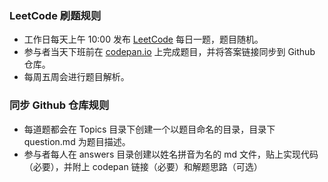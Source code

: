 ### LeetCode 刷题规则

- 工作日每天上午 10:00 发布 [LeetCode](https://leetcode-cn.com/problemset/all/) 每日一题，题目随机。
- 参与者当天下班前在 [codepan.io](https://codepen.io/) 上完成题目，并将答案链接同步到 Github 仓库。
- 每周五周会进行题目解析。

### 同步 Github 仓库规则
- 每道题都会在 Topics 目录下创建一个以题目命名的目录，目录下 question.md 为题目描述。
- 参与者每人在 answers 目录创建以姓名拼音为名的 md 文件，贴上实现代码（必要），并附上 codepan 链接（必要）和解题思路（可选）
